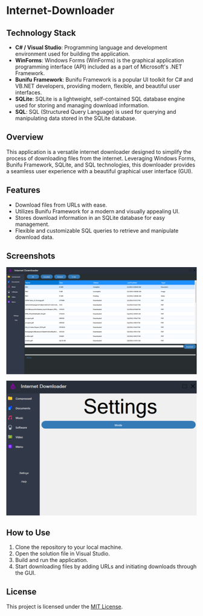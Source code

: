 # Internet-Downloader

## Technology Stack

- **C# / Visual Studio**: Programming language and development environment used for building the application.
- **WinForms**: Windows Forms (WinForms) is the graphical application programming interface (API) included as a part of Microsoft's .NET Framework.
- **Bunifu Framework**: Bunifu Framework is a popular UI toolkit for C# and VB.NET developers, providing modern, flexible, and beautiful user interfaces.
- **SQLite**: SQLite is a lightweight, self-contained SQL database engine used for storing and managing download information.
- **SQL**: SQL (Structured Query Language) is used for querying and manipulating data stored in the SQLite database.
 
## Overview

This application is a versatile internet downloader designed to simplify the process of downloading files from the internet. Leveraging Windows Forms, Bunifu Framework, SQLite, and SQL technologies, this downloader provides a seamless user experience with a beautiful graphical user interface (GUI).

## Features

- Download files from URLs with ease.
- Utilizes Bunifu Framework for a modern and visually appealing UI.
- Stores download information in an SQLite database for easy management.
- Flexible and customizable SQL queries to retrieve and manipulate download data.

## Screenshots

![Screenshot 1](https://github.com/EXDEICIDA/Internet-Downloader/blob/7edc2e1b4a1903ca5501259309350829ee229dfb/Screenshot%202024-03-10%20235650.png)

![Screenshot 2](https://github.com/EXDEICIDA/Internet-Downloader/blob/7edc2e1b4a1903ca5501259309350829ee229dfb/Screenshot%202024-03-10%20235736.png)

## How to Use

1. Clone the repository to your local machine.
2. Open the solution file in Visual Studio.
3. Build and run the application.
4. Start downloading files by adding URLs and initiating downloads through the GUI.

## License

This project is licensed under the [MIT License](LICENSE).

